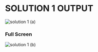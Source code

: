 # SOLUTION 1 OUTPUT

![solution 1 (a)](https://github.com/arpita2105/PW_ASSIGNMENT-10/assets/136358528/d265c66a-fea9-4f3a-b366-24e82d32dda6)

### Full Screen

![solution 1 (b)](https://github.com/arpita2105/PW_ASSIGNMENT-10/assets/136358528/bbdb9679-8ef9-4f6e-a3be-239bbc29ee98)

